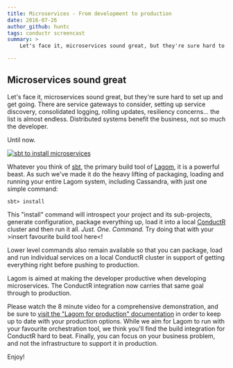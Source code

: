 ```yaml
---
title: Microservices - From development to production
date: 2016-07-26
author_github: huntc
tags: conductr screencast
summary: >
    Let's face it, microservices sound great, but they're sure hard to set up and get going. There are service gateways to consider, setting up service discovery, consolidated logging, rolling updates, resiliency concerns... the list is almost endless. Distributed systems benefit the business, not so much the developer.

---
```


## Microservices sound great
Let's face it, microservices sound great, but they're sure hard to set up and get going. There are service gateways to consider, setting up service discovery, consolidated logging, rolling updates, resiliency concerns... the list is almost endless. Distributed systems benefit the business, not so much the developer.

Until now.

[![sbt to install microservices](http://img.youtube.com/vi/5qbX7UwuMYM/0.jpg)](http://www.youtube.com/watch?v=5qbX7UwuMYM)

Whatever you think of [sbt](http://www.scala-sbt.org/), the primary build tool of [Lagom](/documentation/1.0.x/java/Home.html), it is a powerful beast. As such we've made it do the heavy lifting of packaging, loading and running your entire Lagom system, including Cassandra, with just one simple command:


```
sbt> install
```

This "install" command will introspect your project and its sub-projects, generate configuration, package everything up, load it into a local [ConductR](http://conductr.lightbend.com/docs/1.1.x/Home) cluster and then run it all.
*Just. One. Command.*
Try doing that with your >insert favourite build tool here<!

Lower level commands also remain available so that you can package, load and run individual services on a local ConductR cluster in support of getting everything right before pushing to production.

Lagom is aimed at making the developer productive when developing microservices. The ConductR integration now carries that same goal through to production.

Please watch the 8 minute video for a comprehensive demonstration, and be sure to [visit the "Lagom for production" documentation](/documentation/1.0.x/java/ConductR.html) in order to keep up to date with your production options. While we aim for Lagom to run with your favourite orchestration tool, we think you'll find the build integration for ConductR hard to beat. Finally, you can focus on your business problem, and not the infrastructure to support it in production.

Enjoy!
